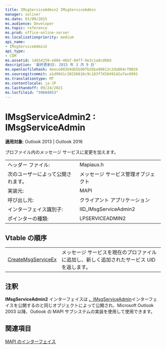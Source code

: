 ```yaml
---
title: IMsgServiceAdmin2 IMsgServiceAdmin
manager: soliver
ms.date: 03/09/2015
ms.audience: Developer
ms.topic: reference
ms.prod: office-online-server
ms.localizationpriority: medium
api_name:
- IMsgServiceAdmin2
api_type:
- COM
ms.assetid: 14654259-e884-46bf-84ff-9e3c1a8cd60d
description: '最終更新日: 2015 年 3 月 9 日'
ms.openlocfilehash: 4eece803b9db5b90fb2bba90813c2da864cf0026
ms.sourcegitcommit: a1d9041c20256616c9c183f7d1049142a7ac6991
ms.translationtype: MT
ms.contentlocale: ja-JP
ms.lasthandoff: 09/24/2021
ms.locfileid: "59604853"
---
```

# <a name="imsgserviceadmin2--imsgserviceadmin"></a>IMsgServiceAdmin2 : IMsgServiceAdmin

  
  
**適用対象**: Outlook 2013 | Outlook 2016 
  
プロファイル内のメッセージ サービスに変更を加えます。
  
|||
|:-----|:-----|
|ヘッダー ファイル:  <br/> |Mapiaux.h  <br/> |
|次のユーザーによって公開されます。  <br/> |メッセージ サービス管理オブジェクト  <br/> |
|実装元:  <br/> |MAPI  <br/> |
|呼び出し元:  <br/> |クライアント アプリケーション  <br/> |
|インターフェイス識別子:  <br/> |IID_IMsgServiceAdmin2  <br/> |
|ポインターの種類:  <br/> |LPSERVICEADMIN2  <br/> |
   
## <a name="vtable-order"></a>Vtable の順序

|||
|:-----|:-----|
|[CreateMsgServiceEx](imsgserviceadmin2-createmsgserviceex.md) <br/> |メッセージ サービスを現在のプロファイルに追加し、新しく追加されたサービス UID を返します。  <br/> |
   
## <a name="remarks"></a>注釈

**IMsgServiceAdmin2** インターフェイスは [、IMsgServiceAdmin](imsgserviceadminiunknown.md)インターフェイスを公開するのと同じオブジェクトによって公開され、Microsoft Outlook 2003 以降、Outlook の MAPI サブシステムの実装を使用して使用できます。 
  
## <a name="see-also"></a>関連項目



[MAPI のインターフェイス](mapi-interfaces.md)

